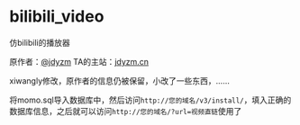 # bilibili_video

仿bilibili的播放器

原作者：<a href="https://github.com/jdyzm">@jdyzm</a> TA的主站：<a href="http://jdyzm.cn/">jdyzm.cn</a>

xiwangly修改，原作者的信息仍被保留，小改了一些东西，……

将momo.sql导入数据库中，然后访问`http://您的域名/v3/install/`，填入正确的数据库信息，之后就可以访问`http://您的域名/?url=视频直链`使用了
